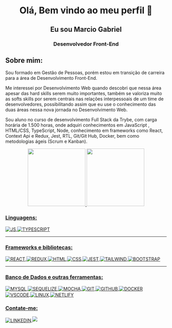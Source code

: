 <p align="center">
 <h1 align="center">Olá, Bem vindo ao meu perfil 👋 </h1>
 <h2 align="center">Eu sou Marcio Gabriel</h2>
 <h3 align="center">Desenvolvedor Front-End</h3>
</p>

<h2>Sobre mim:</h2>

Sou formado em Gestão de Pessoas, porém estou em transição de carreira para a área de Desenvolvimento Front-End.

Me interessei por Desenvolvimento Web quando descobri que nessa área apesar das hard skills serem muito importantes, também se valoriza muito as softs skills por serem centrais nas relações interpessoais de um time de desenvolvedores, possibilitando assim que eu use o conhecimento das duas áreas nessa nova jornada no Desenvolvimento Web.

Sou aluno no curso de desenvolvimento Full Stack da Trybe, com carga horária de 1.500 horas, onde adquiri conhecimentos em JavaScript , HTML/CSS, TypeScript, Node, conhecimento em frameworks como React, Context Api e Redux, Jest, RTL, Git/Git Hub, Docker, bem como metodologias ágeis (Scrum e Kanban).

<div style="display: inline_block" align="center">
  
  <a href="https://github.com/Marcio-Gabriel-Roque-Mendes">
  <img height="180em" src="https://github-readme-stats.vercel.app/api?username=Marcio-Gabriel-Roque-Mendes&show_icons=true&theme=midnight-purple&include_all_commits=true&count_private=true"/>
  <img height="180em" src="https://github-readme-stats.vercel.app/api/top-langs/?username=Marcio-Gabriel-Roque-Mendes&layout=compact&langs_count=7&theme=midnight-purple"/>

</div>
 
 ### Linguagens:
  <img align="center" alt="JS"
    src="https://img.shields.io/badge/JavaScript-F7DF1E?style=for-the-badge&logo=javascript&logoColor=black">
  <img align="center" alt="TYPESCRIPT"
    src="https://img.shields.io/badge/TypeScript-007ACC?style=for-the-badge&logo=typescript&logoColor=white" />
  <hr />
  
  ### Frameworks e bibliotecas:
  <img align="center" alt="REACT"
    src="https://img.shields.io/badge/React-20232A?style=for-the-badge&logo=react&logoColor=61DAFB">
  <img align="center" alt="REDUX"
    src="https://img.shields.io/badge/Redux-593D88?style=for-the-badge&logo=redux&logoColor=white" />
  <img align="center" alt="HTML"
    src="https://img.shields.io/badge/HTML5-E34F26?style=for-the-badge&logo=html5&logoColor=white">
  <img align="center" alt="CSS"
    src="https://img.shields.io/badge/CSS3-1572B6?style=for-the-badge&logo=css3&logoColor=white">
  <img align="center" alt="JEST"
       src="https://img.shields.io/badge/Jest-C21325?style=for-the-badge&logo=jest&logoColor=white" alt="Jest icon"/>
 <img align="center" alt="TAILWIND"
       src="https://img.shields.io/badge/Tailwind_CSS-38B2AC?style=for-the-badge&logo=tailwind-css&logoColor=white" alt="Jest icon"/>
 <img align="center" alt="BOOTSTRAP"
    src="https://img.shields.io/badge/Bootstrap-563D7C?style=for-the-badge&logo=bootstrap&logoColor=white" />
  <hr />

  ### Banco de Dados e outras ferramentas:
 <img align="center" alt="MYSQL"
    src="https://img.shields.io/badge/MySQL-005C84?style=for-the-badge&logo=mysql&logoColor=white" />
 <img align="center" alt="SEQUELIZE"
    src="https://img.shields.io/badge/sequelize-323330?style=for-the-badge&logo=sequelize&logoColor=blue" />
  <img align="center" alt="MOCHA"
    src="https://img.shields.io/badge/mocha.js-323330?style=for-the-badge&logo=mocha&logoColor=Brown" />
  <img align="center" alt="GIT"
    src="https://img.shields.io/badge/Git-E34F26?style=for-the-badge&logo=git&logoColor=white" />
 <img align="center" alt="GITHUB"
      src="https://img.shields.io/badge/GitHub-100000?style=for-the-badge&logo=github&logoColor=white" alt="GitHub icon"/>
  <img align="center" alt="DOCKER"
    src="https://img.shields.io/badge/Docker-2496ED?style=for-the-badge&logo=docker&logoColor=white" />
  <img align="center" alt="VSCODE"
    src="https://img.shields.io/badge/VSCode-323330?style=for-the-badge&logo=visualstudiocode&logoColor=blue" />
  <img align="center" alt="LINUX"
       src="https://img.shields.io/badge/Linux-FCC624?style=for-the-badge&logo=linux&logoColor=black" alt="Linux icon"/>
  <img align="center" alt="NETLIFY"
       src="https://img.shields.io/badge/Netlify-00C7B7?style=for-the-badge&logo=netlify&logoColor=white" alt="Linux icon"/>
 
  ### Contate-me:
 <a href="https://www.linkedin.com/in/marcio-gabriel-roque/">
 <img align="center" alt="LINKEDIN"
       src="https://img.shields.io/badge/LinkedIn-0077B5?style=for-the-badge&logo=linkedin&logoColor=white"/ target="_blank">
 </a>
 
 <a href="mailto:marcio_2411@hotmail.com">
 <img src="https://img.shields.io/badge/Microsoft_Outlook-0078D4?style=for-the-badge&logo=microsoft-outlook&logoColor=white" target="_blank"/>
 </a>
  </div>

